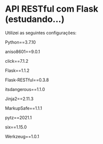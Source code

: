 # API RESTful com Flask (estudando...)

Utilizei as seguintes configurações:

Python==3.7.10

aniso8601==9.0.1

click==7.1.2

Flask==1.1.2

Flask-RESTful==0.3.8

itsdangerous==1.1.0

Jinja2==2.11.3

MarkupSafe==1.1.1

pytz==2021.1

six==1.15.0

Werkzeug==1.0.1
